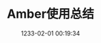---
layout: post_toc
title: Amber使用总结
date: 1233-02-01 00:19:34
categories: CompCB
tags: CompBiol MD
---